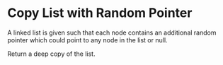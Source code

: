 Copy List with Random Pointer
=============================

A linked list is given such that each node contains an additional random pointer which could point to any node in the list or null.

Return a deep copy of the list. 